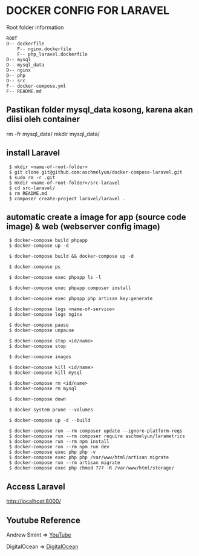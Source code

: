 # DOCKER CONFIG FOR LARAVEL

Root folder information

```
ROOT
D-- dockerfile
    F-- nginx.dockerfile
    F-- php_laravel.dockerfile
D-- mysql
D-- mysql_data
D-- nginx
D-- php
D-- src
F-- docker-compose.yml
F-- README.md
```

## Pastikan folder mysql_data kosong, karena akan diisi oleh container
rm -fr mysql_data/
mkdir mysql_data/ 

## install Laravel
```
 $ mkdir <name-of-root-folder>
 $ git clone git@github.com:aschmelyun/docker-compose-laravel.git
 $ sudo rm -r .git
 $ mkdir <name-of-root-folder>/src-laravel
 $ cd src-laravel/
 $ rm README.md
 $ composer create-project laravel/laravel .
```



## automatic create a image for app (source code image) & web (webserver config image)

```
 $ docker-compose build phpapp
 $ docker-compose up -d

 $ docker-compose build && docker-compose up -d

 $ docker-compose ps

 $ docker-compose exec phpapp ls -l

 $ docker-compose exec phpapp composer install

 $ docker-compose exec phpapp php artisan key:generate

 $ docker-compose logs <name-of-service>
 $ docker-compose logs nginx

 $ docker-compose pause
 $ docker-compose unpause

 $ docker-compose stop <id/name>
 $ docker-compose stop
 
 $ docker-compose images

 $ docker-compose kill <id/name>
 $ docker-compose kill mysql

 $ docker-compose rm <id/name>
 $ docker-compose rm mysql
 
 $ docker-compose down

 $ docker system prune --volumes
 
 $ docker-compose up -d --build
 
 $ docker-compose run --rm composer update --ignore-platform-reqs
 $ docker-compose run --rm composer require aschmelyun/larametrics
 $ docker-compose run --rm npm install
 $ docker-compose run --rm npm run dev
 $ docker-compose exec php php -v
 $ docker-compose exec php php /var/www/html/artisan migrate
 $ docker-compose run --rm artisan migrate
 $ docker-compose exec php chmod 777 -R /var/www/html/storage/

```

## Access Laravel
[http://localhost:8000/](http://localhost:8000/)

## Youtube Reference
Andrew Smint => [YouTube](https://www.youtube.com/watch?v=I980aPL-NRM&t=3s)

DigitalOcean => [DigitalOcean](https://www.digitalocean.com/community/tutorials/how-to-install-and-set-up-laravel-with-docker-compose-on-ubuntu-20-04)